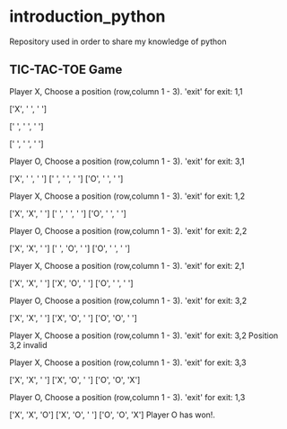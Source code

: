 # introduction_python
Repository used in order to share my knowledge of python
## TIC-TAC-TOE Game

Player X, Choose a position (row,column 1 - 3). 'exit' for exit: 1,1

['X', '  ', '  ']

['  ', '  ', '  ']

['  ', '  ', '  ']

Player O, Choose a position (row,column 1 - 3). 'exit' for exit: 3,1

['X', ' ', ' ']
[' ', ' ', ' ']
['O', ' ', ' ']

Player X, Choose a position (row,column 1 - 3). 'exit' for exit: 1,2

['X', 'X', ' ']
[' ', ' ', ' ']
['O', ' ', ' ']

Player O, Choose a position (row,column 1 - 3). 'exit' for exit: 2,2

['X', 'X', ' ']
[' ', 'O', ' ']
['O', ' ', ' ']

Player X, Choose a position (row,column 1 - 3). 'exit' for exit: 2,1

['X', 'X', ' ']
['X', 'O', ' ']
['O', ' ', ' ']

Player O, Choose a position (row,column 1 - 3). 'exit' for exit: 3,2

['X', 'X', ' ']
['X', 'O', ' ']
['O', 'O', ' ']

Player X, Choose a position (row,column 1 - 3). 'exit' for exit: 3,2
Position 3,2 invalid

Player X, Choose a position (row,column 1 - 3). 'exit' for exit: 3,3

['X', 'X', ' ']
['X', 'O', ' ']
['O', 'O', 'X']

Player O, Choose a position (row,column 1 - 3). 'exit' for exit: 1,3

['X', 'X', 'O']
['X', 'O', ' ']
['O', 'O', 'X']
Player O has won!.
